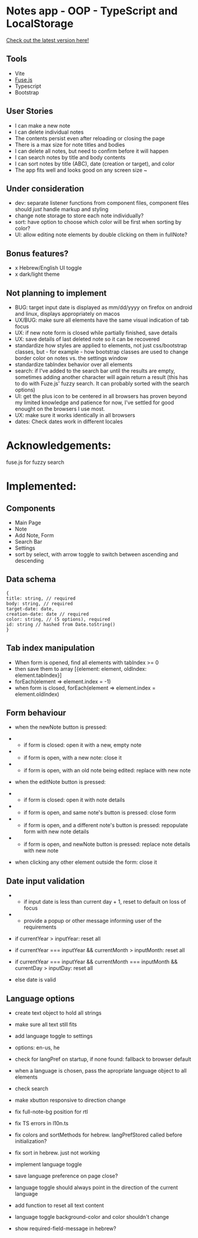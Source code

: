 # Notes app - OOP - TypeScript and LocalStorage

[Check out the latest version here!](https://crows-note-app.surge.sh)

## Tools

- Vite
- [Fuse.js](https://github.com/krisk/fuse)
- Typescript
- Bootstrap

## User Stories

- I can make a new note
- I can delete individual notes
- The contents persist even after reloading or closing the page
- There is a max size for note titles and bodies
- I can delete all notes, but need to confirm before it will happen
- I can search notes by title and body contents
- I can sort notes by title (ABC), date (creation or target), and color
- The app fits well and looks good on any screen size ~

## Under consideration

- dev: separate listener functions from component files, component files should _just_ handle markup and styling
- change note storage to store each note individually?
- sort: have option to choose which color will be first when sorting by color?
- UI: allow editing note elements by double clicking on them in fullNote?

## Bonus features?

- x Hebrew/English UI toggle
- x dark/light theme

## Not planning to implement

- BUG: target input date is displayed as mm/dd/yyyy on firefox on android and linux, displays appropriately on macos
- UX/BUG: make sure all elements have the same visual indication of tab focus
- UX: if new note form is closed while partially finished, save details
- UX: save details of last deleted note so it can be recovered
- standardize how styles are applied to elements, not just css/bootstrap classes, but - for example - how bootstrap classes are used to change
  border color on notes vs. the settings window
- standardize tabIndex behavior over all elements
- search: if I've added to the search bar until the results are empty, sometimes adding another character will again return a result (this has to do with Fuze.js' fuzzy search. It can probably sorted with the search options)
- UI: get the plus icon to be centered in all browsers has proven beyond my limited knowledge and patience for now, I've settled for good enought on the browsers I use most.
- UX: make sure it works identically in all browsers
- dates: Check dates work in different locales

# Acknowledgements:

fuse.js for fuzzy search

# Implemented:

## Components

- Main Page
- Note
- Add Note, Form
- Search Bar
- Settings
- sort by select, with arrow toggle to switch between ascending and descending

## Data schema

```
{
title: string, // required
body: string, // required
target-date: date,
creation-date: date // required
color: string, // (5 options), required
id: string // hashed from Date.toString()
}
```

## Tab index manipulation

- When form is opened, find all elements with tabIndex >= 0
- then save them to array [{element: element, oldIndex: element.tabIndex}]
- forEach(element => element.index = -1)
- when form is closed, forEach(element => element.index = element.oldIndex)

## Form behaviour

- when the newNote button is pressed:
- - if form is closed: open it with a new, empty note
- - if form is open, with a new note: close it
- - if form is open, with an old note being edited: replace with new note

- when the editNote button is pressed:
- - if form is closed: open it with note details
- - if form is open, and same note's button is pressed: close form
- - if form is open, and a different note's button is pressed: repopulate form with new note details
- - if form is open, and newNote button is pressed: replace note details with new note

- when clicking any other element outside the form: close it

## Date input validation

- - if input date is less than current day + 1, reset to default on loss of focus
- - provide a popup or other message informing user of the requirements

- if currentYear > inputYear: reset all
- if currentYear === inputYear && currentMonth > inputMonth: reset all
- if currentYear === inputYear && currentMonth === inputMonth && currentDay > inputDay: reset all
- else date is valid

## Language options

- create text object to hold all strings
- make sure all text still fits
- add language toggle to settings
- options: en-us, he
- check for langPref on startup, if none found: fallback to browser default
- when a language is chosen, pass the apropriate language object to all elements
- check search
- make xbutton responsive to direction change
- fix full-note-bg position for rtl
- fix TS errors in l10n.ts
- fix colors and sortMethods for hebrew. langPrefStored called before initialization?
- fix sort in hebrew. just not working
- implement language toggle
- save language preference on page close?
- language toggle should always point in the direction of the current language
- add function to reset all text content
- language toggle background-color and color shouldn't change

- show required-field-message in hebrew?
